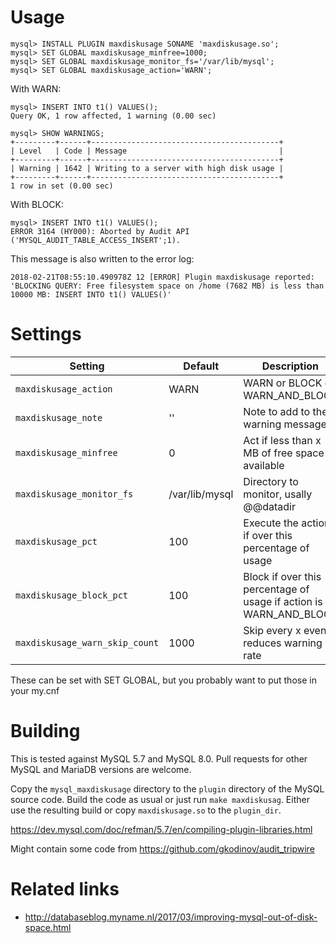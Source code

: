 # Usage
```
mysql> INSTALL PLUGIN maxdiskusage SONAME 'maxdiskusage.so';
mysql> SET GLOBAL maxdiskusage_minfree=1000;
mysql> SET GLOBAL maxdiskusage_monitor_fs='/var/lib/mysql';
mysql> SET GLOBAL maxdiskusage_action='WARN';
```

With WARN:
```
mysql> INSERT INTO t1() VALUES();
Query OK, 1 row affected, 1 warning (0.00 sec)

mysql> SHOW WARNINGS;
+---------+------+------------------------------------------+
| Level   | Code | Message                                  |
+---------+------+------------------------------------------+
| Warning | 1642 | Writing to a server with high disk usage |
+---------+------+------------------------------------------+
1 row in set (0.00 sec)
```

With BLOCK:
```
mysql> INSERT INTO t1() VALUES();
ERROR 3164 (HY000): Aborted by Audit API ('MYSQL_AUDIT_TABLE_ACCESS_INSERT';1).
```

This message is also written to the error log:
```
2018-02-21T08:55:10.490978Z 12 [ERROR] Plugin maxdiskusage reported: 'BLOCKING QUERY: Free filesystem space on /home (7682 MB) is less than 10000 MB: INSERT INTO t1() VALUES()'
```

# Settings

| Setting                        | Default        | Description                                                        |
|--------------------------------|----------------|--------------------------------------------------------------------|
| `maxdiskusage_action`          | WARN           | WARN or BLOCK or WARN_AND_BLOCK                                    |
| `maxdiskusage_note`            | ''             | Note to add to the warning message                                 |
| `maxdiskusage_minfree`         | 0              | Act if less than x MB of free space is available                   |
| `maxdiskusage_monitor_fs`      | /var/lib/mysql | Directory to monitor, usally @@datadir                             |
| `maxdiskusage_pct`             | 100            | Execute the action if over this percentage of usage                |
| `maxdiskusage_block_pct`       | 100            | Block if over this percentage of usage if action is WARN_AND_BLOCK |
| `maxdiskusage_warn_skip_count` | 1000           | Skip every x events, reduces warning rate                          |

These can be set with SET GLOBAL, but you probably want to put those in your my.cnf

# Building

This is tested against MySQL 5.7 and MySQL 8.0. Pull requests for other MySQL and MariaDB
versions are welcome.

Copy the `mysql_maxdiskusage` directory to the `plugin` directory of the MySQL source code.
Build the code as usual or just run `make maxdiskusag`.
Either use the resulting build or copy `maxdiskusage.so` to the `plugin_dir`.

https://dev.mysql.com/doc/refman/5.7/en/compiling-plugin-libraries.html

Might contain some code from https://github.com/gkodinov/audit_tripwire

# Related links

* http://databaseblog.myname.nl/2017/03/improving-mysql-out-of-disk-space.html
